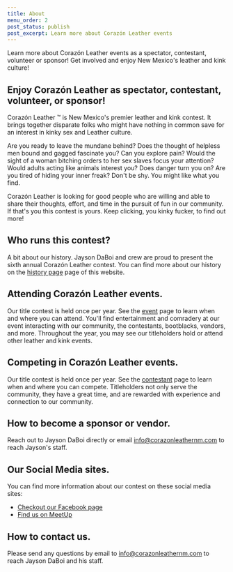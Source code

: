 ```yaml
---
title: About
menu_order: 2
post_status: publish
post_excerpt: Learn more about Corazón Leather events
---
```


Learn more about Corazón Leather events as a spectator, contestant, volunteer or sponsor! Get involved and enjoy New Mexico's leather and kink culture!

## Enjoy Corazón Leather as spectator, contestant, volunteer, or sponsor!

Corazón Leather &#8482; is New Mexico's premier leather and kink contest. It brings together disparate folks who might have nothing in common save for an interest in kinky sex and Leather culture.

Are you ready to leave the mundane behind? Does the thought of helpless men bound and gagged fascinate you? Can you explore pain? Would the sight of a woman bitching orders to her sex slaves focus your attention? Would adults acting like animals interest you? Does danger turn you on? Are you tired of hiding your inner freak? Don't be shy. You might like what you find. 

Corazón Leather is looking for good people who are willing and able to share their thoughts, effort, and time in the pursuit of fun in our community. If that's you this contest is yours. Keep clicking, you kinky fucker, to find out more!


## Who runs this contest?

A bit about our history. Jayson DaBoi and crew are proud to present the sixth annual Corazón Leather contest. You can find more about our history on the [history page](http://www.corazonleathernm.com/index.php/history) page of this website.


## Attending Corazón Leather events.

Our title contest is held once per year. See the [event](http://www.corazonleathernm.com/index.php/event) page to learn when and where you can attend. You'll find entertainment and comradery at our event interacting with our community, the contestants, bootblacks, vendors, and more. Throughout the year, you may see our titleholders hold or attend other leather and kink events.


## Competing in Corazón Leather events.

Our title contest is held once per year. See the [contestant](http://www.corazonleathernm.com/index.php/contestant) page to learn when and where you can compete. Titleholders not only serve the community, they have a great time, and are rewarded with experience and connection to our community.


## How to become a sponsor or vendor.

Reach out to Jayson DaBoi directly or email [info@corazonleathernm.com](mailto:info@corazonleathernm.com) to reach Jayson's staff.


## Our Social Media sites.

You can find more information about our contest on these social media sites:

* [Checkout our Facebook page](https://www.facebook.com/groups/979319810001705)
* [Find us on MeetUp](https://www.meetup.com/albuquerque-leather-kink/)


## How to contact us.

Please send any questions by email to [info@corazonleathernm.com](mailto:info@corazonleathernm.com) to reach Jayson DaBoi and his staff.
